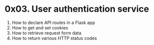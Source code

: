 # 0x03. User authentication service


1. How to declare API routes in a Flask app
2. How to get and set cookies
3. How to retrieve request form data
4. How to return various HTTP status codes
